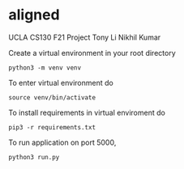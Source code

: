 # aligned
UCLA CS130 F21 Project
Tony Li
Nikhil Kumar

Create a virtual environment in your root directory

`python3 -m venv venv`

To enter virtual environment do

`source venv/bin/activate`

To install requirements in virtual enviroment do

`pip3 -r requirements.txt`

To run application on port 5000, 

`python3 run.py`
